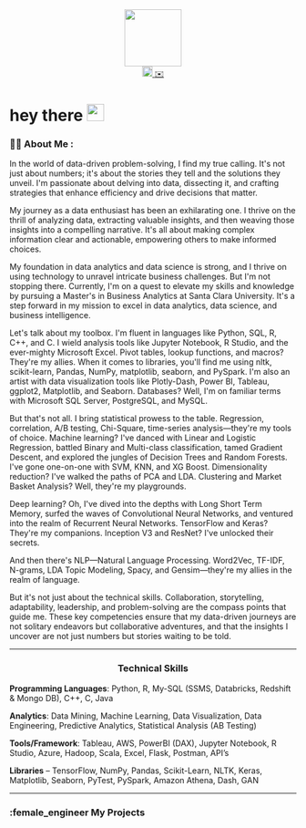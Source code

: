 

<div id="header" align="center">
  <img src="https://media.giphy.com/media/l46Cy1rHbQ92uuLXa/giphy.gif" width="100"/>
</div>

<div id="badges" style="text-align: center;" align="center">
   <a href="https://www.linkedin.com/in/prakathi/" target="_blank">
    <img src="https://static.vecteezy.com/system/resources/previews/018/910/724/original/linkedin-logo-linkedin-symbol-linkedin-icon-free-free-vector.jpg" alt="LinkedIn Icon" width="18" height = "18">
  </a>
  <a href="mailto:pravi@scu.edu">
    ✉️
  </a>
</div>

<h1>
  hey there
  <img src="https://media.giphy.com/media/hvRJCLFzcasrR4ia7z/giphy.gif" width="30px"/>
</h1>

### :woman_technologist: About Me :

In the world of data-driven problem-solving, I find my true calling. It's not just about numbers; it's about the stories they tell and the solutions they unveil. I'm passionate about delving into data, dissecting it, and crafting strategies that enhance efficiency and drive decisions that matter.

My journey as a data enthusiast has been an exhilarating one. I thrive on the thrill of analyzing data, extracting valuable insights, and then weaving those insights into a compelling narrative. It's all about making complex information clear and actionable, empowering others to make informed choices.

My foundation in data analytics and data science is strong, and I thrive on using technology to unravel intricate business challenges. But I'm not stopping there. Currently, I'm on a quest to elevate my skills and knowledge by pursuing a Master's in Business Analytics at Santa Clara University. It's a step forward in my mission to excel in data analytics, data science, and business intelligence.

Let's talk about my toolbox. I'm fluent in languages like Python, SQL, R, C++, and C. I wield analysis tools like Jupyter Notebook, R Studio, and the ever-mighty Microsoft Excel. Pivot tables, lookup functions, and macros? They're my allies. When it comes to libraries, you'll find me using nltk, scikit-learn, Pandas, NumPy, matplotlib, seaborn, and PySpark. I'm also an artist with data visualization tools like Plotly-Dash, Power BI, Tableau, ggplot2, Matplotlib, and Seaborn. Databases? Well, I'm on familiar terms with Microsoft SQL Server, PostgreSQL, and MySQL.

But that's not all. I bring statistical prowess to the table. Regression, correlation, A/B testing, Chi-Square, time-series analysis—they're my tools of choice. Machine learning? I've danced with Linear and Logistic Regression, battled Binary and Multi-class classification, tamed Gradient Descent, and explored the jungles of Decision Trees and Random Forests. I've gone one-on-one with SVM, KNN, and XG Boost. Dimensionality reduction? I've walked the paths of PCA and LDA. Clustering and Market Basket Analysis? Well, they're my playgrounds.

Deep learning? Oh, I've dived into the depths with Long Short Term Memory, surfed the waves of Convolutional Neural Networks, and ventured into the realm of Recurrent Neural Networks. TensorFlow and Keras? They're my companions. Inception V3 and ResNet? I've unlocked their secrets.

And then there's NLP—Natural Language Processing. Word2Vec, TF-IDF, N-grams, LDA Topic Modeling, Spacy, and Gensim—they're my allies in the realm of language.

But it's not just about the technical skills. Collaboration, storytelling, adaptability, leadership, and problem-solving are the compass points that guide me. These key competencies ensure that my data-driven journeys are not solitary endeavors but collaborative adventures, and that the insights I uncover are not just numbers but stories waiting to be told.


<hr>

<div id="title" align="center">
 <h3> Technical Skills </h3>
</div>


**Programming Languages**: Python, R, My-SQL (SSMS, Databricks, Redshift & Mongo DB), C++, C, Java

**Analytics**: Data Mining, Machine Learning, Data Visualization, Data Engineering, Predictive Analytics, Statistical Analysis (AB Testing)

**Tools/Framework**: Tableau, AWS, PowerBI (DAX), Jupyter Notebook, R Studio, Azure, Hadoop, Scala, Excel, Flask, Postman, API’s

**Libraries** – TensorFlow, NumPy, Pandas, Scikit-Learn, NLTK, Keras, Matplotlib, Seaborn, PyTest, PySpark, Amazon Athena, Dash, GAN

<hr>

### :female_engineer My Projects

